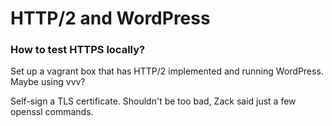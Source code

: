 # HTTP/2 and WordPress

### How to test HTTPS locally?

Set up a vagrant box that has HTTP/2 implemented and running WordPress. Maybe using vvv? 

Self-sign a TLS certificate. Shouldn't be too bad, Zack said just a few openssl commands.
